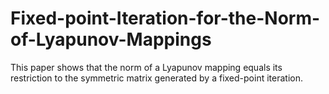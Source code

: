 # Fixed-point-Iteration-for-the-Norm-of-Lyapunov-Mappings
This paper shows that the norm of a Lyapunov mapping equals its restriction to the symmetric matrix generated by a fixed-point iteration.

